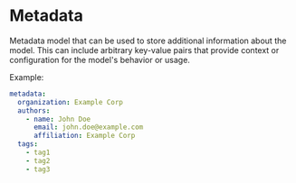 # Metadata

Metadata model that can be used to store additional information about the model.
This can include arbitrary key-value pairs that provide context or configuration
for the model&#39;s behavior or usage.

Example:
```yaml
metadata:
  organization: Example Corp
  authors:
    - name: John Doe
      email: john.doe@example.com
      affiliation: Example Corp
  tags:
    - tag1
    - tag2
    - tag3
```


